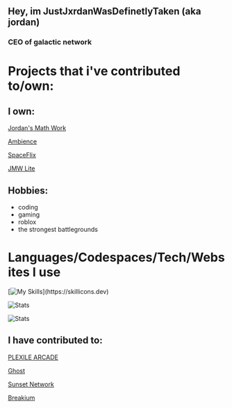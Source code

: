 ## Hey, im JustJxrdanWasDefinetlyTaken (aka jordan)

### CEO of galactic network

# Projects that i've contributed to/own:
## I own:

[Jordan's Math Work](https://github.com/GalacticNetwork/jordansmathwork-v5)

[Ambience](https://github.com/slqntdevss/ambience)

[SpaceFlix](https://spaceflix.xyz)

[JMW Lite](https://github.com/galacticnetwork/jordansmathwork-lite)

## Hobbies:
- coding
- gaming
- roblox
- the strongest battlegrounds

# Languages/Codespaces/Tech/Websites I use

[![My Skills](https://skillicons.dev/icons?i=js,html,css,nodejs,github,replit,discord,)](https://skillicons.dev)

![Stats](https://github-readme-stats.vercel.app/api?username=JustJxrdanWasDefinetlyTaken&show_icons=true&theme=catppuccin_mocha)

![Stats](https://github-readme-stats.vercel.app/api?username=GalacticNetwork&show_icons=true&theme=catppuccin_mocha)
## I have contributed to:

[PLEXILE ARCADE](https://github.com/PLEXILENetwork/v5)

[Ghost](https://dingusxnobodycares.commwebworks.com)

[Sunset Network](https://github.com/Sunset-Network)

[Breakium](https://github.com/bachwebsite/proxytest.pw)
